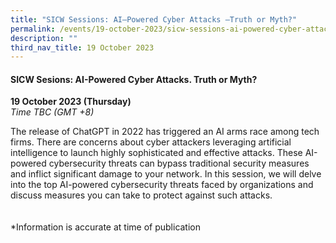 ```yaml
---
title: "SICW Sessions: AI–Powered Cyber Attacks –Truth or Myth?"
permalink: /events/19-october-2023/sicw-sessions-ai-powered-cyber-attacks/
description: ""
third_nav_title: 19 October 2023
---
```

#### **SICW Sesions: AI-Powered Cyber Attacks. Truth or Myth?**

**19 October 2023 (Thursday)**  
*Time TBC (GMT +8)*

The release of ChatGPT in 2022 has triggered an AI arms race among tech firms. There are concerns about cyber attackers leveraging artificial intelligence to launch highly sophisticated and effective attacks. These AI-powered cybersecurity threats can bypass traditional security measures and inflict significant damage to your network. In this session, we will delve into the top AI-powered cybersecurity threats faced by organizations and discuss measures you can take to protect against such attacks.
<br><br><br>
*Information is accurate at time of publication